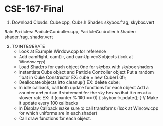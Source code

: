 # CSE-167-Final
1. Download 
  Clouds: Cube.cpp, Cube.h
    Shader: skybox.frag, skybox.vert
    
  Rain Particles: ParticleController.cpp, ParticleController.h
    Shader: shader.frag, shader.vert
 
2. TO INTEGERATE
   - Look at Example Window.cpp for reference
   - Add camRight, camDir, and camUp vec3 objects (look at Window.cpp)
   - Load Shaders for each object
     One for skybox with skybox shaders
   - Instantiate Cube object and Particle Controller object
      Put a random float in Cube Constructor
      EX: cube = new Cube(1.0f);
   - Deallocate objects into cleanup()
      EX: delete cube;
   - In idle callback, call both update functions for each object
     Add a counter and put an if statement for the sky box so that it runs at a slower rate
     EX: if (counter % 100 == 0) {
		        skybox->update();
	       }
         // Make it update every 100 callbacks
   - In Display Callback make sure to call transforms (look at Window.cpp for which uniforms are in each shader)
   - Call draw functions for each object.
   
